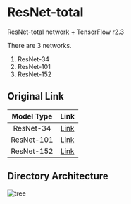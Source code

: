 # ResNet-total
ResNet-total network + TensorFlow r2.3

There are 3 networks.
1) ResNet-34
2) ResNet-101
3) ResNet-152

## Original Link
|Model Type|Link|
|:-----------:|:-----------:|
|ResNet-34|[Link](https://github.com/bolero2/DeepLearning-dc/tree/master/tf2/ResNet-34-tf2)|
|ResNet-101|[Link](https://github.com/bolero2/DeepLearning-dc/tree/master/tf2/ResNet-101-tf2)|
|ResNet-152|[Link](https://github.com/bolero2/DeepLearning-dc/tree/master/tf2/ResNet-152-tf2)|

## Directory Architecture
![tree](https://user-images.githubusercontent.com/41134624/101570955-c72b5a80-3a1a-11eb-8c6c-2b9716af2fec.JPG)

